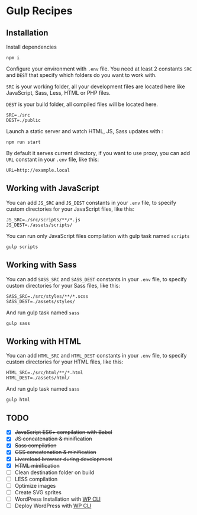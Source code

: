 # Gulp Recipes
## Installation
Install dependencies
```
npm i
```
Configure your environment with `.env` file. 
You need at least 2 constants `SRC` and `DEST` that specify which folders do you want to work with.

`SRC` is your working folder, all your development files are located here like JavaScript, Sass, Less, HTML or PHP files.

`DEST` is your build folder, all compiled files will be located here. 
```
SRC=./src
DEST=./public
```

Launch a static server and watch HTML, JS, Sass updates with :
```
npm run start
```
By default it serves current directory, if you want to use proxy, you can add `URL` constant in your `.env` file, like this:
```
URL=http://example.local
```

## Working with JavaScript
You can add `JS_SRC` and `JS_DEST` constants in your `.env` file, to specify custom directories for your JavaScript files, like this:
```
JS_SRC=./src/scripts/**/*.js
JS_DEST=./assets/scripts/
```
You can run only JavaScript files compilation with gulp task named `scripts`
```
gulp scripts
```

## Working with Sass
You can add `SASS_SRC` and `SASS_DEST` constants in your `.env` file, to specify custom directories for your Sass files, like this:
```
SASS_SRC=./src/styles/**/*.scss
SASS_DEST=./assets/styles/
```
And run gulp task named `sass`

```
gulp sass
```
## Working with HTML
You can add `HTML_SRC` and `HTML_DEST` constants in your `.env` file, to specify custom directories for your HTML files, like this:
```
HTML_SRC=./src/html/**/*.html
HTML_DEST=./assets/html/
```
And run gulp task named `sass`

```
gulp html
```

## TODO
- [x] ~~JavaScript ES6+ compilation with Babel~~
- [x] ~~JS concatenation & minification~~
- [x] ~~Sass compilation~~
- [x] ~~CSS concatenation & minification~~
- [x] ~~Livereload browser during development~~
- [x] ~~HTML minification~~
- [ ] Clean destination folder on build
- [ ] LESS compilation
- [ ] Optimize images
- [ ] Create SVG sprites
- [ ] WordPress Installation with [WP CLI](http://wp-cli.org/ "The command line interface for WordPress")
- [ ] Deploy WordPress with [WP CLI](http://wp-cli.org/ "The command line interface for WordPress")